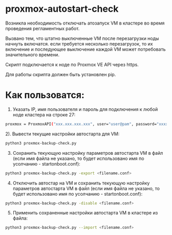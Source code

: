 # proxmox-autostart-check
Возникла необходимость отключать атозапуск VM в кластере во время проведения регламентных работ. 

Вызвано тем, что штатно выключенные VM после перезагрузки ноды начнуть включатся. если требуется несколько перезагрузок, то их включение и последующее выключение каждой VM может потребовать значительного времени.

Скрипт подключается к ноде по Proxmox VE API через https. 

Для работы скрипта должен быть установлен pip.

# Как пользоватся:

1. Указать IP, имя пользователя и пароль для подключения к любой ноде кластера на строке 27:

```bash
proxmox = ProxmoxAPI("xxx.xxx.xxx.xxx", user="user@pam", password="xxxxxxxxxxxxxx", verify_ssl=False)
```

2). Вывести текущие настройки автостарта для VM:

```bash
python3 proxmox-backup-check.py
```

3) Сохранить текующую настройку параметров автостарта VM в файл (если имя файла не указано, то будет использовано имя по усолчанию - startonboot.conf):

```bash
python3 proxmox-backup-check.py -export <filename.conf>
```

4) Отключить автостар на VM и сохранить текующую настройку параметров автостарта VM в файл (если имя файла не указано, то будет использовано имя по усолчанию - startonboot.conf):

```bash
python3 proxmox-backup-check.py -disable <filename.conf>
```

5) Применить сохраненные настройки автостарта VM в кластере из файла:

```bash
python3 proxmox-backup-check.py --import <filename.conf>
```
